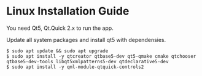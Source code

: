 # Linux Installation Guide

You need Qt5, Qt.Quick 2.x to run the app.

Update all system packages and install qt5 with dependensies.

```
$ sudo apt update && sudo apt upgrade
$ sudo apt install -y qtcreator qtbase5-dev qt5-qmake cmake qtchooser qtbase5-dev-tools libqt5xmlpatterns5-dev qtdeclarative5-dev
$ sudo apt install -y qml-module-qtquick-controls2
```
